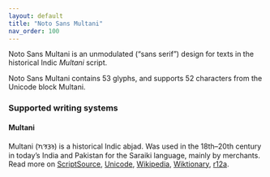 ```yaml
---
layout: default
title: "Noto Sans Multani"
nav_order: 100
---
```

Noto Sans Multani is an unmodulated (“sans serif”) design for texts in the historical Indic _Multani_ script. 

Noto Sans Multani contains 53 glyphs, and supports 52 characters from the Unicode block Multani.


### Supported writing systems


#### Multani

Multani (<span class='autonym'>𑊠𑊣𑊖𑊚</span>) is a historical Indic abjad. Was used in the 18th–20th century in today’s India and Pakistan for the Saraiki language, mainly by merchants. Read more on [ScriptSource](https://scriptsource.org/scr/Mult), [Unicode](https://www.unicode.org/versions/Unicode13.0.0/ch15.pdf#G95487), [Wikipedia](https://en.wikipedia.org/wiki/ISO_15924:Mult), [Wiktionary](https://en.wiktionary.org/wiki/Category:Multani_script), [r12a](https://r12a.github.io/scripts/links?iso=Mult).

